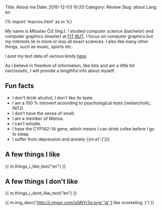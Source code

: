 Title: About me
Date: 2010-12-03 10:20
Category: Review
Slug: about
Lang: en

{% import 'macros.html' as m %}

My name is Miloslav Číž (Ing.). I studied computer science (bachelor) and computer graphics (master) at [FIT BUT](http://www.fit.vutbr.cz/).
I focus on computer graphics but my interests lie in more or less all exact sciences.
I also like many other things, such as music, sports etc.

I post my text data of various kinds [here](https://github.com/drummyfish/my_text_data).

As I believe in freedom of information, like lists and am a little bit narcissistic, I will
provide a lengthful info about myself.

## Fun facts

- I don't drink alcohol, I don't like its taste.
- I am a 100 % introvert acoording to psychological tests (melancholic, INTJ).
- I don’t have the sense of smell.
- I am a member of  Mensa.
- I can’t whistle.
- I have the CYP1A2-1A gene, which means I can drink cofee before I go to sleep.
- I suffer from depression and anxiety {{m.e(':(')}}

## A few things I like

{{ m.things_i_like_text("en") }}

## A few things I don't like

{{ m.things_i_dont_like_text("en") }}

{{ m.img_desc('http://i.imgur.com/sQNYr3g.png','já','I like snorkeling :)') }}
